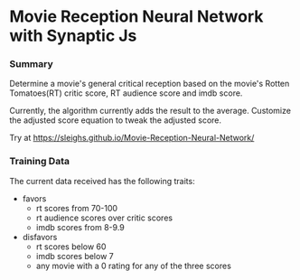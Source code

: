 # Movie Reception Neural Network with Synaptic Js

### Summary
Determine a movie's general critical reception based on the movie's Rotten Tomatoes(RT) critic score, RT audience score and imdb score.

Currently, the algorithm currently adds the result to the average. Customize the adjusted score equation to tweak the adjusted score.

Try at https://sleighs.github.io/Movie-Reception-Neural-Network/

### Training Data

The current data received has the following traits: 
- favors 
  - rt scores from 70-100
  - rt audience scores over critic scores
  - imdb scores from 8-9.9
- disfavors
  - rt scores below 60
  - imdb scores below 7
  - any movie with a 0 rating for any of the three scores
